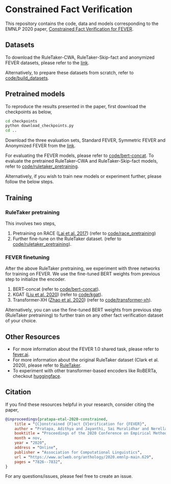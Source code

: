 # Constrained Fact Verification

This repository contains the code, data and models corresponding to the EMNLP 2020 paper, [Constrained Fact Verification for FEVER](https://www.aclweb.org/anthology/2020.emnlp-main.629).

## Datasets

To download the RuleTaker-CWA, RuleTaker-Skip-fact and anonymized FEVER datasets, please refer to the [link](https://drive.google.com/drive/folders/1dznaQruOezoxrsFZKiC1V-vF25FnSEAG?usp=sharing).

Alternatively, to prepare these datasets from scratch, refer to [code/build_datasets](code/build_datasets).

## Pretrained models

To reproduce the results presented in the paper, first download the checkpoints as below,

```bash
cd checkpoints
python download_checkpoints.py
cd ..
```

Download the three evaluation sets, Standard FEVER, Symmetric FEVER and Anonymized FEVER from the [link](https://drive.google.com/drive/folders/1zthG6CS2HteYyj59gmrIthblG0ovSkzd?usp=sharing).

For evaluating the FEVER models, please refer to [code/bert-concat](code/bert-concat). To evaluate the pretrained RuleTaker-CWA and RuleTaker-Skip-fact models, refer to [code/ruletaker_pretraining](code/ruletaker_pretraining).

Alternatively, if you wish to train new models or experiment further, please follow the below steps.

## Training

### RuleTaker pretraining

This involves two steps,

1. Pretraining on RACE ([Lai et al. 2017](https://www.aclweb.org/anthology/D17-1082/)) (refer to [code/race_pretraining](code/race_pretraining))
2. Further fine-tune on the RuleTaker dataset. (refer to [code/ruletaker_pretraining](code/ruletaker_pretraining)).

### FEVER finetuning

After the above RuleTaker pretraining, we experiment with three networks for training on FEVER. We use the fine-tuned BERT weights from previous step to initialize the encoder.

1. BERT-concat (refer to [code/bert-concat](code/bert-concat)).
2. KGAT ([Liu et al. 2020](https://www.aclweb.org/anthology/2020.acl-main.655/)) (refer to [code/kgat](code/kgat)).
3. Transformer-XH ([Zhao et al. 2020](https://openreview.net/forum?id=r1eIiCNYwS)) (refer to [code/transformer-xh](code/transformer-xh)).

Alternatively, you can use the fine-tuned BERT weights from previous step (RuleTaker pretraining) to further train on any other fact verification dataset of your choice.

## Other Resources

- For more information about the FEVER 1.0 shared task, please refer to [fever.ai](http://fever.ai).
- For more information about the original RuleTaker dataset (Clark et al. 2020), please refer to [RuleTaker](https://rule-reasoning.apps.allenai.org).
- To experiment with other transformer-based encoders like RoBERTa, checkout [huggingface](https://huggingface.co).

## Citation

If you find these resources helpful in your research, consider citing the paper,

```BibTeX
@inproceedings{pratapa-etal-2020-constrained,
    title = "{C}onstrained {F}act {V}erification for {FEVER}",
    author = "Pratapa, Adithya and Jayanthi, Sai Muralidhar and Nerella, Kavya",
    booktitle = "Proceedings of the 2020 Conference on Empirical Methods in Natural Language Processing (EMNLP)",
    month = nov,
    year = "2020",
    address = "Online",
    publisher = "Association for Computational Linguistics",
    url = "https://www.aclweb.org/anthology/2020.emnlp-main.629",
    pages = "7826--7832",
}
```

For any questions/issues, please feel free to create an issue.
